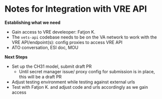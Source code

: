 # Notes for Integration with VRE API

**Establishing what we need**

- Gain access to VRE develeoper: Fatjon K.
- The `vets-api` codebase needs to be on the VA network to work with the VRE API/endpoint(s): config proxies to access VRE API
- ATO conversation, ESI doc, MOU

**Next Steps**

- Set up the CH31 model, submit draft PR
  - Until secret manager issue/ proxy config for submission is in place, this will be a draft PR
- Adjust testing environment while testing against external urls
- Test with Fatjon K. and adjust code and urls accordingly as we gain access
